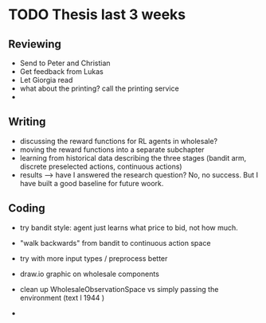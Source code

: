 # TODO Thesis last 3 weeks

## Reviewing
- Send to Peter and Christian
- Get feedback from Lukas
- Let Giorgia read
- what about the printing? call the printing service
- 

## Writing
- discussing the reward functions for RL agents in wholesale?
- moving the reward functions into a separate subchapter
- learning from historical data describing the three stages (bandit arm, discrete preselected actions, continuous
  actions)
- results --> have I answered the research question? No, no success. But I have built a good baseline for future woork. 

## Coding
- try bandit style: agent just learns what price to bid, not how much.
- "walk backwards" from bandit to continuous action space
- try with more input types / preprocess better
- draw.io graphic on wholesale components
- clean up WholesaleObservationSpace vs simply passing the environment (text l 1944 )

- 
